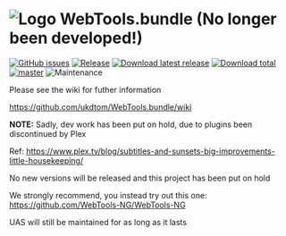 # ![Logo](https://github.com/ukdtom/WebTools.bundle/blob/master/Wiki/WebTools/Logos/WebTools-48x48.png) WebTools.bundle  (No longer been developed!)

[![GitHub issues](https://img.shields.io/github/issues/ukdtom/WebTools.bundle.svg?style=flat)](https://github.com/ukdtom/WebTools.bundle/issues)
[![Release](https://img.shields.io/github/release/ukdtom/WebTools.bundle.svg?style=flat)](https://github.com/ukdtom/WebTools.bundle/releases/latest)
[![Download latest release](https://img.shields.io/github/downloads/ukdtom/WebTools.bundle/latest/total.svg)](https://github.com/ukdtom/WebTools.bundle/releases/latest)
[![Download total](https://img.shields.io/github/downloads/ukdtom/WebTools.bundle/total.svg)](https://github.com/ukdtom/WebTools.bundle/releases)
[![master](https://img.shields.io/badge/master-stable-green.svg?maxAge=2592000)]()
![Maintenance](https://img.shields.io/badge/Maintained-No-Red.svg)


Please see the wiki for futher information

https://github.com/ukdtom/WebTools.bundle/wiki

**NOTE:**
Sadly, dev work has been put on hold, due to plugins been discontinued by Plex

Ref: https://www.plex.tv/blog/subtitles-and-sunsets-big-improvements-little-housekeeping/

No new versions will be released and this project has been put on hold

We strongly recommend, you instead try out this one:
https://github.com/WebTools-NG/WebTools-NG

UAS will still be maintained for as long as it lasts

